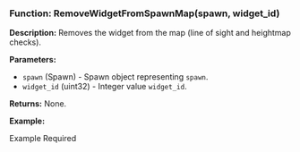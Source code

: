 ### Function: RemoveWidgetFromSpawnMap(spawn, widget_id)

**Description:**
Removes the widget from the map (line of sight and heightmap checks). 

**Parameters:**
- `spawn` (Spawn) - Spawn object representing `spawn`.
- `widget_id` (uint32) - Integer value `widget_id`.

**Returns:** None.

**Example:**

Example Required
